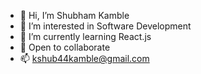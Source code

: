 - 👋 Hi, I’m Shubham Kamble
- 👀 I’m interested in Software Development
- 🌱 I’m currently learning React.js
- 💞️ Open to collaborate
- 📫 kshub44kamble@gmail.com

<!---
kshub44kamble/kshub44kamble is a ✨ special ✨ repository because its `README.md` (this file) appears on your GitHub profile.
You can click the Preview link to take a look at your changes.
--->

